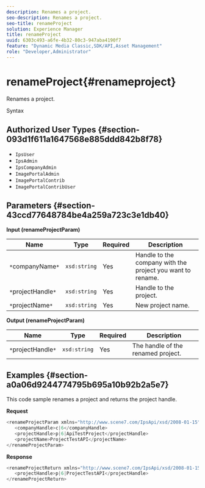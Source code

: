 ```yaml
---
description: Renames a project.
seo-description: Renames a project.
seo-title: renameProject
solution: Experience Manager
title: renameProject
uuid: 6303c493-a6fe-4b32-80c3-947aba4190f7
feature: "Dynamic Media Classic,SDK/API,Asset Management"
role: "Developer,Administrator"
---
```


# renameProject{#renameproject}

Renames a project.

 Syntax 

## Authorized User Types {#section-093d1f611a1647568e885ddd842b8f78}

* `IpsUser` 
* `IpsAdmin` 
* `IpsCompanyAdmin` 
* `ImagePortalAdmin` 
* `ImagePortalContrib` 
* `ImagePortalContribUser`

## Parameters {#section-43ccd77648784be4a259a723c3e1db40}

**Input (renameProjectParam)**

|  Name  | Type  | Required  | Description  |
|---|---|---|---|
|  `*`companyName`*`  | `xsd:string`  | Yes  | Handle to the company with the project you want to rename.  |
|  `*`projectHandle`*`  | `xsd:string`  | Yes  | Handle to the project.  |
|  `*`projectName`*`  | `xsd:string`  | Yes  | New project name.  |

**Output (renameProjectParam)** 

|  Name  | Type  | Required  | Description  |
|---|---|---|---|
|  `*`projectHandle`*`  | `xsd:string`  | Yes  | The handle of the renamed project.  |

## Examples {#section-a0a06d9244774795b695a10b92b2a5e7}

This code sample renames a project and returns the project handle.

**Request** 

```java
<renameProjectParam xmlns="http://www.scene7.com/IpsApi/xsd/2008-01-15">
   <companyHandle>c|6</companyHandle>
   <projectHandle>p|6|ApiTestProject</projectHandle>
   <projectName>ProjectTestAPI</projectName>
</renameProjectParam>
```

**Response** 

```java
<renameProjectReturn xmlns="http://www.scene7.com/IpsApi/xsd/2008-01-15">
   <projectHandle>p|6|ProjectTestAPI</projectHandle>
</renameProjectReturn>
```

